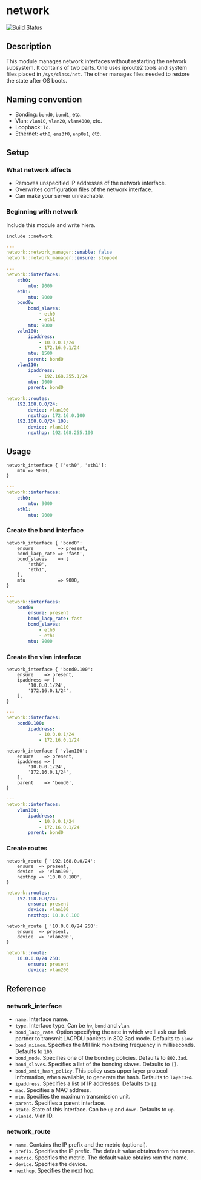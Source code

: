 # network

[![Build Status](https://travis-ci.org/bibigon812/bibigon812-network.svg?branch=master)](https://travis-ci.org/bibigon812/bibigon812-network)

## Description

This module manages network interfaces without restarting the network
subsystem. It contains of two parts. One uses iproute2 tools and system files
placed in `/sys/class/net`. The other manages files needed to restore the state
after OS boots.

## Naming convention

* Bonding: `bond0`, `bond1`, etc.
* Vlan: `vlan10`, `vlan20`, `vlan4000`, etc.
* Loopback: `lo`.
* Ethernet: `eth0`, `ens3f0`, `enp0s1`, etc.

## Setup

### What network affects

* Removes unspecified IP addresses of the network interface.
* Overwrites configuration files of the network interface.
* Can make your server unreachable.

### Beginning with network

Include this module and write hiera.

```puppet
include ::network
```

```yaml
---
network::network_manager::enable: false
network::network_manager::ensure: stopped
```

```yaml
---
network::interfaces:
    eth0:
        mtu: 9000
    eth1:
        mtu: 9000
    bond0:
        bond_slaves:
            - eth0
            - eth1
        mtu: 9000
    valn100:
        ipaddress:
            - 10.0.0.1/24
            - 172.16.0.1/24
        mtu: 1500
        parent: bond0
    vlan110:
        ipaddress:
            - 192.168.255.1/24
        mtu: 9000
        parent: bond0
---
network::routes:
    192.168.0.0/24:
        device: vlan100
        nexthop: 172.16.0.100
    192.168.0.0/24 100:
        device: vlan110
        nexthop: 192.168.255.100
```

## Usage

```puppet
network_interface { ['eth0', 'eth1']:
    mtu => 9000,
}
```

```yaml
---
network::interfaces:
    eth0:
        mtu: 9000
    eth1:
        mtu: 9000
```

### Create the bond interface
```puppet
network_interface { 'bond0':
    ensure         => present,
    bond_lacp_rate => 'fast',
    bond_slaves    => [
        'eth0',
        'eth1',
    ],
    mtu            => 9000,
}
```

```yaml
---
network::interfaces:
    bond0:
        ensure: present
        bond_lacp_rate: fast
        bond_slaves:
            - eth0
            - eth1
        mtu: 9000
```

### Create the vlan interface
```puppet
network_interface { 'bond0.100':
    ensure    => present,
    ipaddress => [
        '10.0.0.1/24',
        '172.16.0.1/24',
    ],
}
```

```yaml
---
network::interfaces:
    bond0.100:
        ipaddress:
            - 10.0.0.1/24
            - 172.16.0.1/24
```


```puppet
network_interface { 'vlan100':
    ensure    => present,
    ipaddress => [
        '10.0.0.1/24',
        '172.16.0.1/24',
    ],
    parent    => 'bond0',
}
```

```yaml
---
network::interfaces:
    vlan100:
        ipaddress:
            - 10.0.0.1/24
            - 172.16.0.1/24
        parent: bond0
```

### Create routes

```puppet
network_route { '192.168.0.0/24':
    ensure  => present,
    device  => 'vlan100',
    nexthop => '10.0.0.100',
}
```

```yaml
network::routes:
    192.168.0.0/24:
        ensure: present
        device: vlan100
        nexthop: 10.0.0.100
```

```puppet
network_route { '10.0.0.0/24 250':
    ensure  => present,
    device  => 'vlan200',
}
```

```yaml
network::route:
    10.0.0.0/24 250:
        ensure: present
        device: vlan200
```

## Reference

### network_interface

- `name`. Interface name.
- `type`. Interface type. Can be `hw`, `bond` and `vlan`.
- `bond_lacp_rate`. Option specifying the rate in which we'll ask our link
partner to transmit LACPDU packets in 802.3ad mode. Defaults to `slow`.
- `bond_miimon`. Specifies the MII link monitoring frequency in milliseconds.
Defaults to `100`.
- `bond_mode`. Specifies one of the bonding policies. Defaults to `802.3ad`.
- `bond_slaves`. Specifies a list of the bonding slaves. Defaults to `[]`.
- `bond_xmit_hash_policy`. This policy uses upper layer protocol information,
when available, to generate the hash. Defaults to `layer3+4`.
- `ipaddress`. Specifies a list of IP addresses. Defaults to `[]`.
- `mac`. Specifies a MAC address.
- `mtu`. Specifies the maximum transmission unit.
- `parent`. Specifies a parent interface.
- `state`. State of this interface. Can be `up` and `down`. Defaults to `up`.
- `vlanid`. Vlan ID.

### network_route

- `name`. Contains the IP prefix and the metric (optional).
- `prefix`. Specifies the IP prefix. The default value obtains from the name.
- `metric`. Specifies the metric. The default value obtains rom the name.
- `device`. Specifies the device.
- `nexthop`. Specifies the next hop.
